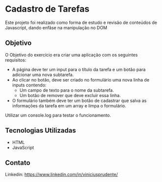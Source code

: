# Cadastro de Tarefas
Este projeto foi realizado como forma de estudo e revisão de conteúdos de Javascript, dando enfâse na manipulação no DOM

## Objetivo
O Objetivo do exercício era criar uma aplicação com os seguintes requisitos:


* A página deve ter um input para o título da tarefa e um botão para adicionar uma nova subtarefa.
* Ao clicar no botão, deve ser criado no formulário uma nova linha de inputs contendo:
    * Um campo de texto para o nome da subtarefa.
    * Um botão de remover que deve excluir essa linha.
* O formulário também deve ter um botão de cadastrar que salva as informações da tarefa em um array e limpa o formulário.

Utilizar um console.log para testar o funcionamento.




## Tecnologias Utilizadas
* HTML
* JavaScript


## Contato
Linkedin: https://www.linkedin.com/in/viniciusprudente/
